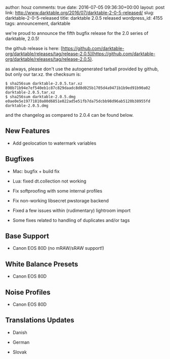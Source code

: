 author: houz
comments: true
date: 2016-07-05 09:36:30+00:00
layout: post
link: http://www.darktable.org/2016/07/darktable-2-0-5-released/
slug: darktable-2-0-5-released
title: darktable 2.0.5 released
wordpress_id: 4155
tags: announcement, darktable

we're proud to announce the fifth bugfix release for the 2.0 series of darktable, 2.0.5!

the github release is here: [https://github.com/darktable-org/darktable/releases/tag/release-2.0.5](https://github.com/darktable-org/darktable/releases/tag/release-2.0.5).

as always, please don't use the autogenerated tarball provided by github, but only our tar.xz. the checksum is:

    
    $ sha256sum darktable-2.0.5.tar.xz
    898b71b94e7ef540eb1c87c829daadc8d8d025b1705d4a9471b1b9ed91b90a02 darktable-2.0.5.tar.xz
    $ sha256sum darktable-2.0.5.dmg
    e0ae0e5e19771810a80d6851e022ad5e51fb7da75dcbb98d96ab5120b38955fd  darktable-2.0.5.dmg


and the changelog as compared to 2.0.4 can be found below.


## New Features





 	
  * Add geolocation to watermark variables




## Bugfixes





 	
  * Mac: bugfix + build fix

 	
  * Lua: fixed dt.collection not working

 	
  * Fix softproofing with some internal profiles

 	
  * Fix non-working libsecret pwstorage backend

 	
  * Fixed a few issues within (rudimentary) lightroom import

 	
  * Some fixes related to handling of duplicates and/or tags




## Base Support





 	
  * Canon EOS 80D (no mRAW/sRAW support!)




## White Balance Presets





 	
  * Canon EOS 80D




## Noise Profiles





 	
  * Canon EOS 80D




## Translations Updates





 	
  * Danish

 	
  * German

 	
  * Slovak


